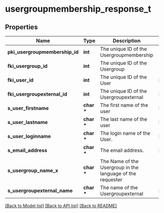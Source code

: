 # usergroupmembership_response_t

## Properties
Name | Type | Description | Notes
------------ | ------------- | ------------- | -------------
**pki_usergroupmembership_id** | **int** | The unique ID of the Usergroupmembership | 
**fki_usergroup_id** | **int** | The unique ID of the Usergroup | 
**fki_user_id** | **int** | The unique ID of the User | [optional] 
**fki_usergroupexternal_id** | **int** | The unique ID of the Usergroupexternal | [optional] 
**s_user_firstname** | **char \*** | The first name of the user | [optional] 
**s_user_lastname** | **char \*** | The last name of the user | [optional] 
**s_user_loginname** | **char \*** | The login name of the User. | [optional] 
**s_email_address** | **char \*** | The email address. | [optional] 
**s_usergroup_name_x** | **char \*** | The Name of the Usergroup in the language of the requester | 
**s_usergroupexternal_name** | **char \*** | The name of the Usergroupexternal | [optional] 

[[Back to Model list]](../README.md#documentation-for-models) [[Back to API list]](../README.md#documentation-for-api-endpoints) [[Back to README]](../README.md)


